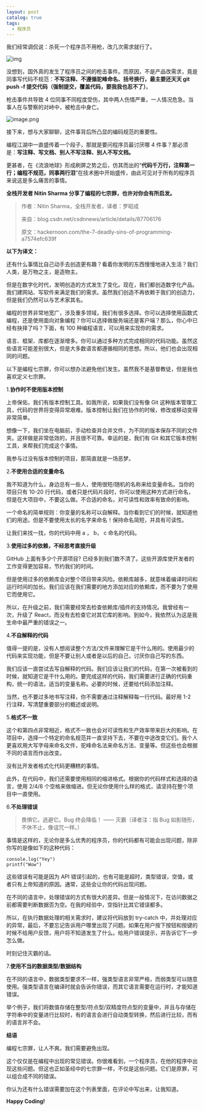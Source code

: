 ```yaml
---
layout: post
catalog: true
tags:
  - 程序员
---
```

我们经常调侃说：杀死一个程序员不用枪，改几次需求就行了。

![img](https://upload-images.jianshu.io/upload_images/2146137-c517769774ea6ed6?imageMogr2/auto-orient/strip%7CimageView2/2/w/350/format/webp)

没想到，国外真的发生了程序员之间的枪击事件。而原因，不是产品改需求，竟是同事写代码不规范：**不写注释、不遵循驼峰命名、括号换行，最主要还天天 git push -f 提交代码（强制提交，覆盖代码，要我我也忍不了）**。

枪击事件共导致 4 位同事不同程度受伤，其中两人伤情严重，一人情况危急。当事人在与警察的对峙中，被枪击中身亡。

![image.png](https://upload-images.jianshu.io/upload_images/6943526-eea3997e4b10708c.png?imageMogr2/auto-orient/strip%7CimageView2/2/w/1240)

接下来，想与大家聊聊，这件事背后所凸显的编码规范的重要性。


编程江湖中一直盛传着一个段子，那就是要问程序员最讨厌哪 4 件事？那必须是：**写注释、写文档、别人不写注释、别人不写文档。**

更甚者，在《流浪地球》形成刷屏之势之后，仿其而出的“**代码千万行，注释第一行；编程不规范，同事两行泪**”在技术圈中开始盛传，由此可见对于所有的程序员来说这是多么痛苦的事情。



**全栈开发者 Nitin Sharma 分享了编程的七宗罪，也许对你会有所启发。**

> 作者：Nitin Sharma，全栈开发者，译者：罗昭成
>
> 来自：blog.csdn.net/csdnnews/article/details/87706176
>
> 原文：hackernoon.com/the-7-deadly-sins-of-programming-a7574efc639f

**以下为译文：**

还有什么事情比自己动手去创造更有趣？看着你发明的东西慢慢地进入生活？我们人类，是万物之主，是造物主。

但是在数字化时代，发明创造的方式发生了变化。现在，我们都创造数字化产品。我们建网站、写软件来满足我们的需求。虽然我们创造不再依赖于我们的创造力，但是我们仍然可以与艺术家其名。

编程的世界非常地宽广，涉及重多领域，我们有很多选择。你可以选择使用函数式编程，还是使用面向对象编程？你可以选择做服务端还是客户端？那么，你心中已经有抉择了吗？下面，有 100 种编程语言，可以用来实现你的需求。

语言、框架、库都在逐渐增多。你可以通过多种方式完成相同的代码功能。虽然这些语言可能差别很大，但是大多数语言都遵循相同的思想。所以，他们也会出现相同的问题。

以下是编程七宗罪，你可以想办法避免他们发生。虽然我不是基督教徒，但是我也喜欢定义七宗罪。

1.**协作时不使用版本控制**

上帝保佑，我们有版本控制工具。如我所说，如果我们没有像 Git 这种版本管理工具，代码的世界将变得异常艰难。版本控制让我们在协作的时候，修改或移动变得非常简单。

想像一下，我们坐在电脑前，手动检查并合并文件，为不同的版本保存不同的文件夹。这样做是非常低效的，并且很不可靠。幸运的是，我们有 Git 和其它版本控制工具，来帮我们完成这个事情。

我参与过没有版本控制的项目，那简直就是一场恶梦。

2.**不使用合适的变量命名**

我不知道为什么，身边总有一些人，使用很短/随机的名称来给变量命名。当你的项目只有 10-20 行代码，或者只是代码片段时，你可以使用这种方式进行命名，但是在大项目中，不要这么做。不合适的命名，对可读性和效率有致命的影响。

一个命名的简单规则：你变量的名称可以自解释。当你看到它们的时候，就知道他们的用途。但是不要使用太长的名字来命名！保持命名简短，并具有可读性。

让我们来找一找，你的代码中用 a ， b， c 命名的代码。

3.**使用过多的依赖，不经思考直接升级**

GitHub 上面有多少个开源项目? 已经多到我们数不清了。这些开源库使开发者的工作变得更加容易，节约我们的时间。

但是使用过多的依赖库会对整个项目带来风险。依赖库越多，就意味着编译时间和运行时间的加长。我们应该在我们需要的地方添加对应的依赖库，而不要为了使用它而使用它。

所以，在升级之前，我们需要经常去检查依赖库/插件的支持情况。我曾经有一次，升级了 React，而没有去检查它对其它库的影响。到如今，我依然认为这是我生命中最严重的错误之一。

4.**不自解释的代码**

值得一提的是，没有人想阅读整个方法/文件来理解它是干什么用的。使用最少的代码来实现功能，但是不要让别人或者是以后的自己，讨厌你自己写的东西。

我们应该一直尝试去写自解释的代码。我们应该让我们的代码，在第一次被看到的时候，就知道它是干什么用的。要完成这样的代码，我们需要进行正确的代码重构，统一的语法，适当的变量名称。必要的时候，还要给代码添加注释。

当然，也不要过多地书写注释，你不需要通过注释解释每一行代码。最好用 1-2 行注释，写清楚重要部分的概述或说明。

5.**格式不一致**

这个和第四点非常相近，格式不一致也会对可读性和生产效率带来巨大的影响。在项目中，选择一个特定的命名规范并一直坚持下去，不要在中途改变它们。我个人更喜欢用大写字母来命名文件，驼峰命名法来命名方法、变量等。但这些也会根据不同的语言而作出改变。

没有比开发者格式化代码更糟糕的事情。

此外，在代码中，我们还需要使用相同的缩进格式。根据你的代码样式和选择的语言，使用 2/4/8 个空格来做缩进。但无论你使用什么样的格式，请坚持在整个项目中一直使用。

6.**不处理错误**

> 畏惧它。逃避它。Bug 终会降临！ —— 灭霸（译者注：指 Bug 如影随形，不休不止，像诅咒一样。）

事情是这样的，无论你是多么优秀的程序员，你的代码都有可能会出现问题，除非你写的是像如下的这种代码：

```
console.log("Yey")
printf("Wow")
```

这些错误有可能是因为 API 错误引起的，也有可能是超时，类型错误，空值，或者只有上帝知道的原因。通常，这些会让你的代码出现问题。

在不同的语言中，处理错误的方式有很大的差异。但是一般情况下，在访问数据之前都需要判断数据否为空。在我的经验中，空指针比其它错误都多。

所以，在执行数据处理的相关需求时，建议将代码放到 try-catch 中，并处理对应的异常，最后，不要忘记告诉用户哪里出现了问题。如果在用户按下按钮和按键的时候不给用户反馈，用户将不知道发生了什么。给用户错误提示，并告诉它下一步怎么做。

时刻记住灭霸的话。

7.**使用不当的数据类型/数据结构**

在不同的语言中，数据类型要求不一样，强类型语言非常严格，而弱类型可以随意使用。强类型语言在编译时就会告诉你错误，而其它语言需要在运行时，才能知道错误。

举个例子，我们将数值存储在整型/符点型/双精度符点型的变量中，并且与存储在字符串中的变量进行比较时，有的语言会进行自动类型转换，然后进行比较，而有的语言并不会。

**结语**

编程七宗罪，让人不爽。我们需要避免出现。

这个仅仅是在编程中出现的常见错误。你很难看到，一个程序员，在他的程序中出现这些问题。但这也正如圣经中的七宗罪一样，不仅是这些问题。它们是原罪，可以组合成不同的错误。

你认为还有什么错误需要加在这个列表里面，在评论中写出来，让我知道。

**Happy Coding!**

